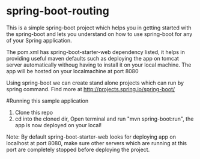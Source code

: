 # spring-boot-routing


This is a simple spring-boot project which helps you in getting started with the spring-boot and lets you understand on how to use spring-boot for any of your Spring application. 

The pom.xml has spring-boot-starter-web dependency listed, it helps in providing useful maven defaults such as deploying the app on tomcat server automatically withoug having to install it on your local machine. The app will be hosted on your localmachine at port 8080

Using spring-boot we can create stand alone projects which can run by spring command. Find more at http://projects.spring.io/spring-boot/

#Running this sample application
1. Clone this repo
2. cd into the cloned dir, Open terminal and run "mvn spring-boot:run", the app is now deployed on your local!

Note: By default spring-boot-starter-web looks for deploying app on localhost at port 8080, make sure other servers which are running at this port are completely stopped before deploying the project.
